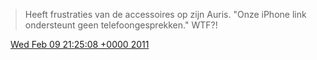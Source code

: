 > Heeft frustraties van de accessoires op zijn Auris\. "Onze iPhone link ondersteunt geen telefoongesprekken\." WTF?\!

<img src="../../media/tweet.ico" width="12" /> [Wed Feb 09 21:25:08 +0000 2011](https://twitter.com/DromerDenker/status/35449141588926465)